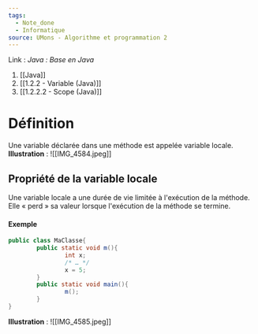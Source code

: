 ```yaml
---
tags:
  - Note_done
  - Informatique
source: UMons - Algorithme et programmation 2
---
```


Link :
_Java : Base en Java_
1. [[Java]]
2. [[1.2.2 - Variable (Java)]]
3. [[1.2.2.2 - Scope (Java)]]

# Définition
Une variable déclarée dans une méthode est appelée variable locale.
**Illustration** : ![[IMG_4584.jpeg]]
## Propriété de la variable locale 
Une variable locale a une durée de vie limitée à l'exécution de la méthode. Elle « perd » sa valeur lorsque l'exécution de la méthode se termine.
#### Exemple
```java
public class MaClasse{
		public static void m(){
				int x;
				/* … */
				x = 5;
		}
		public static void main(){
				m();
		}
}
```
**Illustration** : ![[IMG_4585.jpeg]]